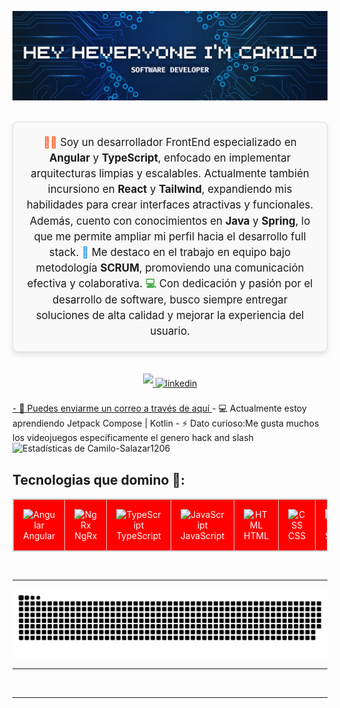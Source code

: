
<img src="banner.png.png"></img>
<br/>
<br/>
<div align="center" style="font-size: 1.2em; line-height: 1.5; max-width: 600px; background-color: #f9f9f9; border: 1px solid #ddd; border-radius: 8px; padding: 20px; box-shadow: 0 4px 8px rgba(0, 0, 0, 0.1);">
   <p style="margin: 0;">
  <span style="color: #ff5722; font-weight: bold;">👨‍💻</span> Soy un desarrollador FrontEnd especializado en <strong>Angular</strong> y <strong>TypeScript</strong>, enfocado en implementar arquitecturas limpias y escalables. Actualmente también incursiono en <strong>React</strong> y <strong>Tailwind</strong>, expandiendo mis habilidades para crear interfaces atractivas y funcionales. Además, cuento con conocimientos en <strong>Java</strong> y <strong>Spring</strong>, lo que me permite ampliar mi perfil hacia el desarrollo full stack.  
  <span style="color: #2196F3; font-weight: bold;">🤝</span> Me destaco en el trabajo en equipo bajo metodología <strong>SCRUM</strong>, promoviendo una comunicación efectiva y colaborativa.  
  <span style="color: #4CAF50; font-weight: bold;">💻</span> Con dedicación y pasión por el desarrollo de software, busco siempre entregar soluciones de alta calidad y mejorar la experiencia del usuario.
</p>

</div>

<br/>
<br/>
<div align="center">
<a href="https://drive.google.com/file/d/1ksZTXPpR1k1LdJ9NR3dcSwvfse93bJ2P/view?usp=sharing" target="_blank">
    <img src="https://img.shields.io/badge/cv-%231E77B5.svg?style=for-the-badge&llogoColor=white" style="margin-bottom: 5px;" />
</a>
<a href="https://www.linkedin.com/in/camilo-salazar-35717932a?utm_source=share&utm_campaign=share_via&utm_content=profile&utm_medium=android_app" target="_blank">
<img src=https://img.shields.io/badge/linkedin-%231E77B5.svg?&style=for-the-badge&logo=linkedin&logoColor=white alt=linkedin style="margin-bottom: 5px;" />
</a>
</div>  
</br>


<a href="https://mail.google.com/mail/?view=cm&fs=1&to=c4m1loo12@gmail.com" target="_blank">
- 📧 Puedes enviarme un correo a través de aquí
</a>
- 💻 Actualmente estoy aprendiendo Jetpack Compose | Kotlin
- ⚡ Dato curioso:Me gusta muchos los videojuegos especificamente el genero hack and slash
<br/>  
<div>
<img
src="https://github-readme-stats.vercel.app/api/top-langs?username=Camilo-Salazar1206&show_icons=true&locale=en&bg_color=0d1117&text_color=ffffff&layout=compact"
alt="Estadísticas de Camilo-Salazar1206"
style="width: 100%; max-width: 900px; height:150px;"/>

</div>

## Tecnologias que domino 🚀:
<table style="width: 100%; border-collapse: collapse; overflow: hidden; border: 1px solid #ccc;">
    <tr style="background-color: #ff0000; color: white;">
        <td style="padding: 15px; text-align: center; border: 1px solid #ccc;">
            <img src="https://upload.wikimedia.org/wikipedia/commons/thumb/c/cf/Angular_full_color_logo.svg/2048px-Angular_full_color_logo.svg.png" style="width: 90px; height: auto;" alt="Angular"/><br/>Angular
        </td>
        <td style="padding: 15px; text-align: center; border: 1px solid #ccc;">
            <img src="https://cdn.worldvectorlogo.com/logos/ngrx.svg" style="width: 90px; height: auto;" alt="NgRx"/><br/>NgRx
        </td>
        <td style="padding: 15px; text-align: center; border: 1px solid #ccc;">
            <img src="https://upload.wikimedia.org/wikipedia/commons/thumb/4/4c/Typescript_logo_2020.svg/2048px-Typescript_logo_2020.svg.png" style="width: 70px; height: auto;" alt="TypeScript"/><br/>TypeScript
        </td>
        <td style="padding: 15px; text-align: center; border: 1px solid #ccc;">
            <img src="https://img.icons8.com/color/48/000000/javascript--v1.png" style="width: 90px; height: auto;" alt="JavaScript"/><br/>JavaScript
        </td>
        <td style="padding: 15px; text-align: center; border: 1px solid #ccc;">
            <img src="https://img.icons8.com/color/48/000000/html-5--v1.png" style="width: 90px; height: auto;" alt="HTML"/><br/>HTML
        </td>
        <td style="padding: 15px; text-align: center; border: 1px solid #ccc;">
            <img src="https://img.icons8.com/color/48/000000/css3.png" style="width: 90px; height: auto;" alt="CSS"/><br/>CSS
        </td>
        <td style="padding: 15px; text-align: center; border: 1px solid #ccc;">
            <img src="https://img.icons8.com/color/48/000000/sass.png" style="width: 90px; height: auto;" alt="Sass"/><br/>Sass
        </td>
        <td style="padding: 15px; text-align: center; border: 1px solid #ccc;">
            <img src="https://static-00.iconduck.com/assets.00/java-icon-1511x2048-6ikx8301.png" style="width: 90px; height: auto;" alt="Java"/><br/>Java
        </td>
        <td style="padding: 15px; text-align: center; border: 1px solid #ccc;">
            <img src="https://cdn.freebiesupply.com/logos/large/2x/spring-3-logo-png-transparent.png" style="width: 90px; height: auto;" alt="Spring"/><br/>Spring
        </td>
        <td style="padding: 15px; text-align: center; border: 1px solid #ccc;">
            <img src="https://img.icons8.com/color/48/000000/mongodb.png" style="width: 90px; height: auto;" alt="MongoDB"/><br/>MongoDB
        </td>
        <td style="padding: 15px; text-align: center; border: 1px solid #ccc;">
            <img src="https://img.icons8.com/color/48/000000/mysql-logo.png" style="width: 90px; height: auto;" alt="MySQL"/><br/>MySQL
        </td>
    </tr>
</table>



<br/>  

----

<p align="center">
  <img  src="https://raw.githubusercontent.com/Elanza-48/Elanza-48/main/resources/img/github-contribution-grid-snake.svg"
    alt="example" />
</p>

-----

<br />

------
